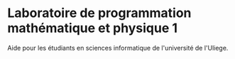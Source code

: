 # Laboratoire de programmation mathématique et physique 1
Aide pour les étudiants en sciences informatique de l'université de l'Uliege.
